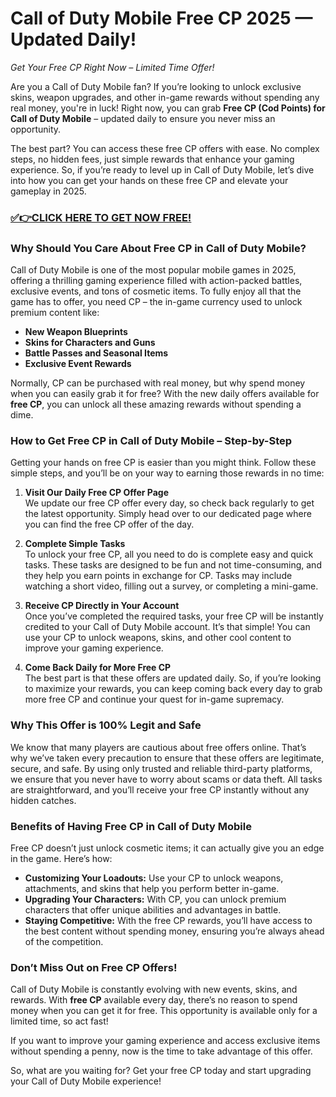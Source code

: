 # Call of Duty Mobile Free CP 2025 — Updated Daily!

*Get Your Free CP Right Now – Limited Time Offer!*

Are you a Call of Duty Mobile fan? If you’re looking to unlock exclusive skins, weapon upgrades, and other in-game rewards without spending any real money, you're in luck! Right now, you can grab **Free CP (Cod Points) for Call of Duty Mobile** – updated daily to ensure you never miss an opportunity. 

The best part? You can access these free CP offers with ease. No complex steps, no hidden fees, just simple rewards that enhance your gaming experience. So, if you’re ready to level up in Call of Duty Mobile, let’s dive into how you can get your hands on these free CP and elevate your gameplay in 2025.

### [✅👉CLICK HERE TO GET NOW FREE!](https://freeforyou.xyz/call/of/duty/go/)

### Why Should You Care About Free CP in Call of Duty Mobile?

Call of Duty Mobile is one of the most popular mobile games in 2025, offering a thrilling gaming experience filled with action-packed battles, exclusive events, and tons of cosmetic items. To fully enjoy all that the game has to offer, you need CP – the in-game currency used to unlock premium content like:

- **New Weapon Blueprints**
- **Skins for Characters and Guns**
- **Battle Passes and Seasonal Items**
- **Exclusive Event Rewards**

Normally, CP can be purchased with real money, but why spend money when you can easily grab it for free? With the new daily offers available for **free CP**, you can unlock all these amazing rewards without spending a dime. 

### How to Get Free CP in Call of Duty Mobile – Step-by-Step

Getting your hands on free CP is easier than you might think. Follow these simple steps, and you’ll be on your way to earning those rewards in no time:

1. **Visit Our Daily Free CP Offer Page**  
   We update our free CP offer every day, so check back regularly to get the latest opportunity. Simply head over to our dedicated page where you can find the free CP offer of the day.

2. **Complete Simple Tasks**  
   To unlock your free CP, all you need to do is complete easy and quick tasks. These tasks are designed to be fun and not time-consuming, and they help you earn points in exchange for CP. Tasks may include watching a short video, filling out a survey, or completing a mini-game.

3. **Receive CP Directly in Your Account**  
   Once you’ve completed the required tasks, your free CP will be instantly credited to your Call of Duty Mobile account. It’s that simple! You can use your CP to unlock weapons, skins, and other cool content to improve your gaming experience.

4. **Come Back Daily for More Free CP**  
   The best part is that these offers are updated daily. So, if you’re looking to maximize your rewards, you can keep coming back every day to grab more free CP and continue your quest for in-game supremacy.

### Why This Offer is 100% Legit and Safe

We know that many players are cautious about free offers online. That’s why we’ve taken every precaution to ensure that these offers are legitimate, secure, and safe. By using only trusted and reliable third-party platforms, we ensure that you never have to worry about scams or data theft. All tasks are straightforward, and you’ll receive your free CP instantly without any hidden catches.

### Benefits of Having Free CP in Call of Duty Mobile

Free CP doesn’t just unlock cosmetic items; it can actually give you an edge in the game. Here’s how:

- **Customizing Your Loadouts:** Use your CP to unlock weapons, attachments, and skins that help you perform better in-game.
- **Upgrading Your Characters:** With CP, you can unlock premium characters that offer unique abilities and advantages in battle.
- **Staying Competitive:** With the free CP rewards, you’ll have access to the best content without spending money, ensuring you’re always ahead of the competition.

### Don’t Miss Out on Free CP Offers!

Call of Duty Mobile is constantly evolving with new events, skins, and rewards. With **free CP** available every day, there’s no reason to spend money when you can get it for free. This opportunity is available only for a limited time, so act fast! 

If you want to improve your gaming experience and access exclusive items without spending a penny, now is the time to take advantage of this offer. 

So, what are you waiting for? Get your free CP today and start upgrading your Call of Duty Mobile experience!
